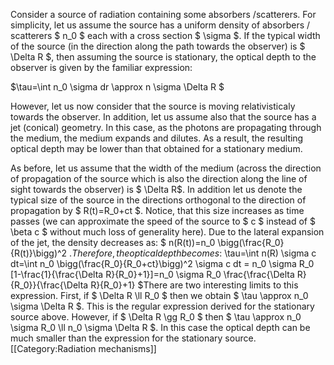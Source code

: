 Consider a source of radiation containing some absorbers /scatterers. For simplicity, let us assume the source has a uniform density of absorbers / scatterers $ n_0 $ each with a cross section $ \sigma $. If the typical width of the source (in the direction along the path towards the observer) is $ \Delta R $, then assuming the source is stationary, the optical depth to the observer is given by the familiar expression:

$\tau=\int n_0 \sigma dr \approx n \sigma \Delta R $

However, let us now consider that the source is moving relativisticaly towards the observer. In addition, let us assume also that the source has a jet (conical) geometry. In this case, as the photons are propagating through the medium, the medium expands and dilutes. As a result, the resulting optical depth may be lower than that obtained for a stationary medium.

As before, let us assume that the width of the medium (across the direction of propagation of the source which is also the direction along the line of sight towards the observer) is $ \Delta R$. In addition let us denote the typical size of the source in the directions orthogonal to the direction of propagation by $ R(t)=R_0+ct $. Notice, that this size increases as time passes (we can approximate the speed of the source to $ c $ instead of $ \beta c $ without much loss of generality here). Due to the lateral expansion of the jet, the density decreases as: $ n(R(t))=n_0 \bigg(\frac{R_0}{R(t)}\bigg)^2 $. Therefore, the optical depth becomes:$ \tau=\int n(R) \sigma c dt=\int n_0 \bigg(\frac{R_0}{R_0+ct}\bigg)^2 \sigma c dt = n_0 \sigma R_0 [1-\frac{1}{\frac{\Delta R}{R_0}+1}]=n_0 \sigma R_0 \frac{\frac{\Delta R}{R_0}}{\frac{\Delta R}{R_0}+1} $There are two interesting limits to this expression. First, if $ \Delta R \ll R_0 $ then we obtain $ \tau \approx n_0 \sigma \Delta R $. This is the regular expression derived for the stationary source above. However, if $ \Delta R \gg R_0 $ then $ \tau \approx n_0 \sigma R_0  \ll n_0 \sigma \Delta R $. In this case the optical depth can be much smaller than the expression for the stationary source.
[[Category:Radiation mechanisms]]